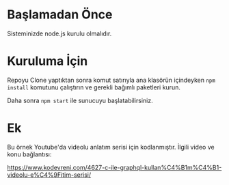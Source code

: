 # Başlamadan Önce
Sisteminizde node.js kurulu olmalıdır.
# Kuruluma İçin

Repoyu Clone yaptıktan sonra komut satırıyla ana klasörün içindeyken ```npm install``` komutunu çalıştırın ve gerekli bağımlı paketleri kurun.

Daha sonra ```npm start``` ile sunucuyu başlatabilirsiniz.
# Ek
Bu örnek Youtube'da videolu anlatım serisi için kodlanmıştır. İlgili video ve konu bağlantısı:

https://www.kodevreni.com/4627-c-ile-graphql-kullan%C4%B1m%C4%B1-videolu-e%C4%9Fitim-serisi/
